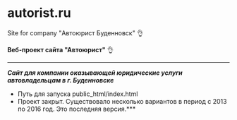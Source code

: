 # autorist.ru
Site for company "Автоюрист Буденновск" :ok_hand:


**Веб-проект сайта "Автоюрист"** :ok_hand:
- - - 
***Сайт для компании оказывающей юридические услуги автовладельцам в г. Буденновске***
- Путь для запуска public_html/index.html
- Проект закрыт. Существовало несколько вариантов в период с 2013 по 2016 год. Это последняя версия.***

